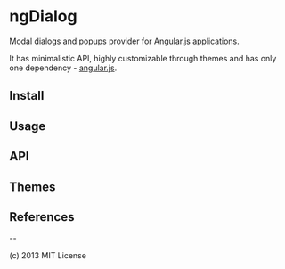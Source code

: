 # ngDialog

Modal dialogs and popups provider for Angular.js applications.

It has minimalistic API, highly customizable through themes and has only one dependency - [angular.js](http://angularjs.org/).

## Install

## Usage

## API

## Themes

## References

--

(c) 2013 MIT License